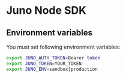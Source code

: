# Juno Node SDK

## Environment variables
You must set following environment variables:

```bash
export JUNO_AUTH_TOKEN=Bearer token
export JUNO_TOKEN=YOUR_TOKEN
export JUNO_ENV=sandbox|production
```
